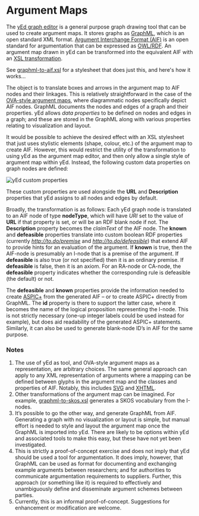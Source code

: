 # Argument Maps
The [yEd graph editor](https://www.yworks.com/products/yed) is a general purpose graph drawing tool that can be used to create argument maps. It stores graphs as [GraphML](http://graphml.graphdrawing.org/), which is an open standard XML format. [Argument Interchange Format (AIF)](http://www.argumentinterchange.org/) is an open standard for argumentation that can be expressed as [OWL/RDF](https://www.w3.org/OWL/). An argument map drawn in yEd can be transformed into the equivalent AIF with an [XSL transformation](https://en.wikipedia.org/wiki/XSLT).

See [graphml-to-aif.xsl](/dstl/eleatics/blob/master/argumentation/xsl/graphml-to-aif.xsl) for a stylesheet that does just this, and here's how it works...

The object is to translate boxes and arrows in the argument map to AIF nodes and their linkages. This is relatively straightforward in the case of the [OVA-style argument maps](http://ova.arg-tech.org/), where diagrammatic nodes specifically depict AIF nodes. GraphML documents the nodes and edges of a graph and their properties. yEd allows _data properties_ to be defined on nodes and edges in a graph; and these are stored in the GraphML along with various properties relating to visualization and layout.

It would be possible to achieve the desired effect with an XSL stylesheet that just uses stylistic elements (shape, colour, etc.) of the argument map to create AIF. However, this would restrict the utility of the transformation to using yEd as the argument map editor, and then only allow a single style of argument map within yEd. Instead, the following custom data properties on graph nodes are defined:

![yEd custom properties](https://dstl.github.io/eleatics/images/yed_properties.png)

These custom properties are used alongside the **URL** and **Description** properties that yEd assigns to all nodes and edges by default.

Broadly, the transformation is as follows: Each yEd graph node is translated to an AIF node of type **nodeType**, which will have _URI_ set to the value of **URL** if that property is set, or will be an RDF blank node if not. The **Description** property becomes the _claimText_ of the AIF node. The **known** and **defeasible** properties translate into custom boolean RDF properties (currently _http://to.do/premise_ and _http://to.do/defeasible_) that extend AIF to provide hints for an evaluation of the argument. If **known** is true, then the AIF-node is presumably an I-node that is a premise of the argument. If **defeasible** is also true (or not specified) then it is an ordinary premise. If **defeasible** is false, then it is an axiom. For an RA-node or CA-node, the **defeasible** property indicates whether the corresponding rule is defeasible (the default) or not.

The **defeasible** and **known** properties provide the information needed to create [ASPIC+](https://doi.org/10.1080/19462166.2013.869766) from the generated AIF – or to create ASPIC+ directly from GraphML. The **id** property is there to support the latter case, where it becomes the name of the logical proposition representing the I-node. This is not strictly necessary (one-up integer labels could be used instead for example), but does aid readability of the generated ASPIC+ statements. Similarly, it can also be used to generate blank-node ID’s in AIF for the same purpose.

### Notes
1. The use of yEd as tool, and OVA-style argument maps as a representation, are arbitrary choices. The same general approach can apply to any XML representation of arguments where a mapping can be defined between glyphs in the argument map and the classes and properties of AIF. Notably, this includes [SVG](https://www.w3.org/TR/SVG2/) and [XHTML](https://www.w3.org/TR/xhtml-basic/).
2. Other transformations of the argument map can be imagined. For example, [graphml-to-skos.xsl](/dstl/eleatics/blob/master/argumentation/xsl/graphml-to-skos.xsl) generates a SKOS vocabulary from the I-nodes.
3. It’s possible to go the other way, and generate GraphML from AIF. Generating a graph with no visualization or layout is simple, but manual effort is needed to style and layout the argument map once the GraphML is imported into yEd. There are likely to be options within yEd and associated tools to make this easy, but these have not yet been investigated.
4. This is strictly a proof-of-concept exercise and does not imply that yEd should be used a tool for argumentation. It does imply, however, that GraphML can be used as format for documenting and exchanging example arguments between researchers; and for authorities to communicate argumentation requirements to suppliers. Further, this approach (or something like it) is required to effectively and unambiguously define and disseminate argument schemes between parties.
5. Currently, this is an informal proof-of-concept. Suggestions for enhancement or modification are welcome.
